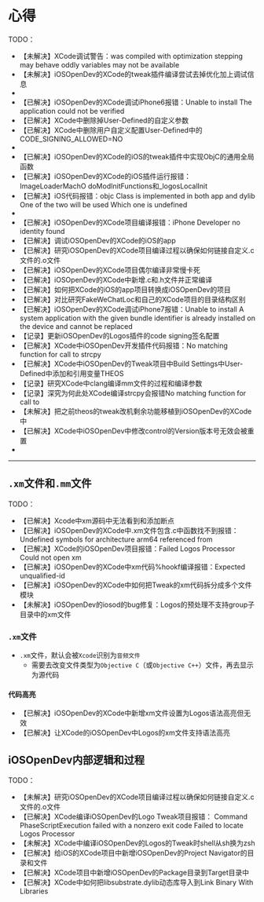 # 心得

TODO：

* 【未解决】XCode调试警告：was compiled with optimization stepping may behave oddly variables may not be available
* 【未解决】iOSOpenDev的XCode的tweak插件编译尝试去掉优化加上调试信息
* 
* 【已解决】iOSOpenDev的XCode调试iPhone6报错：Unable to install The application could not be verified
* 【已解决】XCode中删除掉User-Defined的自定义参数
* 【已解决】XCode中删除用户自定义配置User-Defined中的 CODE_SIGNING_ALLOWED=NO
* 
* 【已解决】iOSOpenDev的XCode的iOS的tweak插件中实现ObjC的通用全局函数
* 【已解决】iOSOpenDev的XCode的iOS插件运行报错：ImageLoaderMachO doModInitFunctions和_logosLocalInit
* 【已解决】iOS代码报错：objc Class is implemented in both app and dylib One of the two will be used Which one is undefined
* 
* 【已解决】iOSOpenDev的XCode项目编译报错：iPhone Developer no identity found
* 【已解决】调试iOSOpenDev的XCode的iOS的app
* 【已解决】研究iOSOpenDev的XCode项目编译过程以确保如何链接自定义.c文件的.o文件
* 【已解决】iOSOpenDev的XCode项目偶尔编译非常慢卡死
* 【已解决】iOSOpenDev的XCode中新增.c和.h文件并正常编译
* 【已解决】如何把XCode的iOS的app项目转换成iOSOpenDev的项目
* 【已解决】对比研究FakeWeChatLoc和自己的XCode项目的目录结构区别
* 【已解决】iOSOpenDev的XCode调试iPhone7报错：Unable to install A system application with the given bundle identifier is already installed on the device and cannot be replaced
* 【记录】更新iOSOpenDev的Logos插件的code signing签名配置
* 【已解决】XCode中iOSOpenDev开发插件代码报错：No matching function for call to strcpy
* 【已解决】XCode中iOSOpenDev的Tweak项目中Build Settings中User-Defined中添加和引用变量THEOS
* 【记录】研究XCode中clang编译mm文件的过程和编译参数
* 【记录】深究为何此处XCode编译strcpy会报错No matching function for call to
* 【未解决】把之前theos的tweak改机剩余功能移植到iOSOpenDev的XCode中
* 【已解决】XCode中iOSOpenDev中修改control的Version版本号无效会被重置
* 

---

## `.xm`文件和`.mm`文件

TODO：

* 【已解决】Xcode中xm源码中无法看到和添加断点
* 【已解决】iOSOpenDev的XCode中.xm文件包含.c中函数找不到报错：Undefined symbols for architecture arm64 referenced from
* 【已解决】XCode的iOSOpenDev项目报错：Failed Logos Processor Could not open xm
* 【已解决】iOSOpenDev的XCode中xm代码%hookf编译报错：Expected unqualified-id
* 【已解决】iOSOpenDev的XCode中如何把Tweak的xm代码拆分成多个文件模块
* 【未解决】iOSOpenDev的iosod的bug修复：Logos的预处理不支持group子目录中的xm文件

### `.xm`文件

* `.xm`文件，默认会被`Xcode`识别为`音频文件`
  * 需要去改变文件类型为`Objective C`（或`Objective C++`）文件，再去显示为源代码

#### 代码高亮

* 【已解决】iOSOpenDev的XCode中新增xm文件设置为Logos语法高亮但无效
* 【已解决】让XCode的iOSOpenDev中Logos的xm文件支持语法高亮

## iOSOpenDev内部逻辑和过程

TODO：

* 【未解决】研究iOSOpenDev的XCode项目编译过程以确保如何链接自定义.c文件的.o文件
* 【已解决】XCode编译iOSOpenDev的Logo Tweak项目报错： Command PhaseScriptExecution failed with a nonzero exit code Failed to locate Logos Processor
* 【未解决】XCode中编译iOSOpenDev的Logos的Tweak时shell从sh换为zsh
* 【已解决】给iOS的XCode项目中新增iOSOpenDev的Project Navigator的目录和文件
* 【已解决】XCode项目中新增iOSOpenDev的Package目录到Target目录中
* 【已解决】XCode中如何把libsubstrate.dylib动态库导入到Link Binary With Libraries
